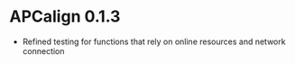 # APCalign 0.1.3

* Refined testing for functions that rely on online resources and network connection